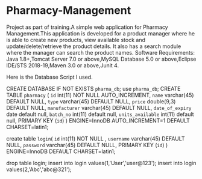 # Pharmacy-Management
Project as part of training.A simple web application for Pharmacy Management.This application is developed for a product manager
where he is able to create new products, view available stock and update/delete/retrieve the product details. It also has a search module where
the manager can search the product names.
Software Requirements:
Java 1.8+,Tomcat Server 7.0 or above,MySQL Database 5.0 or above,Eclipse IDE/STS 2018-19,Maven 3.0 or above,Junit 4.

Here is the Database Script I used.

CREATE DATABASE  IF NOT EXISTS `pharma_db`;
use `pharma_db`;
CREATE TABLE `pharmacy` (
  `id` int(11) NOT NULL AUTO_INCREMENT,
  `name` varchar(45) DEFAULT NULL,
  `type` varchar(45) DEFAULT NULL,
  `price` double(9,3) DEFAULT NULL,
  `manufacturer` varchar(45) DEFAULT NULL,
  `date_of_expiry` date default null,
  `batch_no` int(11) default null,
  `units_available` int(11) default null,
  PRIMARY KEY (`id`)
) ENGINE=InnoDB AUTO_INCREMENT=1 DEFAULT CHARSET=latin1;

create table `login`(
 `id` int(11) NOT NULL ,
  `username` varchar(45) DEFAULT NULL,
  `password` varchar(45) DEFAULT NULL,
  PRIMARY KEY (`id`)
) ENGINE=InnoDB  DEFAULT CHARSET=latin1;

drop table login;
insert into login values(1,'User','user@123');
insert into login values(2,'Abc','abc@321');
